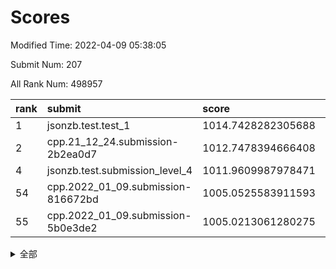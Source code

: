 # Scores

Modified Time: 2022-04-09 05:38:05

Submit Num: 207

All Rank Num: 498957

| rank |               submit               |       score        |       sigma        | pk_num |
| :--- | :--------------------------------- | :----------------- | :----------------- | :----- |
| 1    | jsonzb.test.test_1                 | 1014.7428282305688 | 0.8383592907811533 | 9640   |
| 2    | cpp.21_12_24.submission-2b2ea0d7   | 1012.7478394666408 | 0.7795313665343554 | 9646   |
| 4    | jsonzb.test.submission_level_4     | 1011.9609987978471 | 0.8017410292793985 | 9638   |
| 54   | cpp.2022_01_09.submission-816672bd | 1005.0525583911593 | 0.7132170701039768 | 9641   |
| 55   | cpp.2022_01_09.submission-5b0e3de2 | 1005.0213061280275 | 0.7247085352852994 | 9639   |


<details>
<summary>全部</summary>

| rank |                 submit                 |       score        |       sigma        | pk_num |
| :--- | :------------------------------------- | :----------------- | :----------------- | :----- |
| 1    | jsonzb.test.test_1                     | 1014.7428282305688 | 0.8383592907811533 | 9640   |
| 2    | cpp.21_12_24.submission-2b2ea0d7       | 1012.7478394666408 | 0.7795313665343554 | 9646   |
| 3    | gobigger.level_3.submission_level_3_41 | 1012.1725420859544 | 0.7815957699359151 | 9642   |
| 4    | jsonzb.test.submission_level_4         | 1011.9609987978471 | 0.8017410292793985 | 9638   |
| 5    | gobigger.level_3.submission_level_3_46 | 1011.432558219712  | 0.7806196429072092 | 9644   |
| 6    | gobigger.level_3.submission_level_3_26 | 1011.2604883282719 | 0.7580715049243677 | 9644   |
| 7    | gobigger.level_3.submission_level_3_29 | 1011.2179423492374 | 0.7642040036800095 | 9639   |
| 8    | gobigger.level_3.submission_level_3_27 | 1011.2179138491754 | 0.7710585935189279 | 9642   |
| 9    | gobigger.level_3.submission_level_3_30 | 1011.0062222336147 | 0.7706755213766514 | 9643   |
| 10   | gobigger.level_3.submission_level_3_37 | 1010.962054174395  | 0.8032429680939008 | 9644   |
| 11   | gobigger.level_3.submission_level_3_40 | 1010.8355629331547 | 0.7636115842638134 | 9639   |
| 12   | gobigger.level_3.submission_level_3_36 | 1010.8253898156561 | 0.7871372848596528 | 9639   |
| 13   | gobigger.level_3.submission_level_3_10 | 1010.7227299111267 | 0.7750796047584331 | 9641   |
| 14   | gobigger.level_3.submission_level_3_12 | 1010.7191746223406 | 0.792096588249001  | 9643   |
| 15   | gobigger.level_3.submission_level_3_8  | 1010.5869039742968 | 0.7576986725888364 | 9643   |
| 16   | gobigger.level_3.submission_level_3_45 | 1010.4146727131201 | 0.7316726484220057 | 9636   |
| 17   | gobigger.level_3.submission_level_3_2  | 1010.3811180009862 | 0.7646175086076091 | 9638   |
| 18   | gobigger.level_3.submission_level_3_22 | 1010.3652280803576 | 0.7691719306357471 | 9638   |
| 19   | gobigger.level_3.submission_level_3_25 | 1010.3250757141744 | 0.7626893926047499 | 9645   |
| 20   | gobigger.level_3.submission_level_3_7  | 1010.2649893855125 | 0.7604667918545875 | 9638   |
| 21   | gobigger.level_3.submission_level_3_44 | 1010.25614352864   | 0.752455094589874  | 9643   |
| 22   | gobigger.level_3.submission_level_3_38 | 1010.1875254816867 | 0.7633366374242523 | 9642   |
| 23   | gobigger.level_3.submission_level_3_49 | 1010.0507691088678 | 0.7505127721271527 | 9644   |
| 24   | gobigger.level_3.submission_level_3_23 | 1009.9939215230902 | 0.7522636246319078 | 9641   |
| 25   | gobigger.level_3.submission_level_3_19 | 1009.9481841080881 | 0.7431703842235294 | 9650   |
| 26   | gobigger.level_3.submission_level_3_15 | 1009.8574517664928 | 0.7711392489206587 | 9642   |
| 27   | gobigger.level_3.submission_level_3_34 | 1009.8420709924421 | 0.7543148474533122 | 9642   |
| 28   | gobigger.level_3.submission_level_3_35 | 1009.8246556115325 | 0.7500096280591874 | 9642   |
| 29   | gobigger.level_3.submission_level_3_13 | 1009.7988113018191 | 0.7602647659743129 | 9643   |
| 30   | gobigger.level_3.submission_level_3_1  | 1009.764999170883  | 0.7761250383000287 | 9638   |
| 31   | gobigger.level_3.submission_level_3_21 | 1009.730796763148  | 0.7379283525011617 | 9637   |
| 32   | gobigger.level_3.submission_level_3_17 | 1009.7253509500629 | 0.7398911496914315 | 9640   |
| 33   | gobigger.level_3.submission_level_3_42 | 1009.7140983629598 | 0.7577812038801197 | 9645   |
| 34   | gobigger.level_3.submission_level_3_3  | 1009.5038687346562 | 0.751286289598579  | 9645   |
| 35   | gobigger.level_3.submission_level_3_47 | 1009.4982527553997 | 0.7556124390644495 | 9645   |
| 36   | gobigger.level_3.submission_level_3_33 | 1009.4538100760751 | 0.7616908726599754 | 9637   |
| 37   | gobigger.level_3.submission_level_3_16 | 1009.4216805990845 | 0.7865506036745413 | 9643   |
| 38   | gobigger.level_3.submission_level_3_28 | 1009.3716380694732 | 0.7591083355074396 | 9642   |
| 39   | gobigger.level_3.submission_level_3_48 | 1009.277379809899  | 0.7357896560834457 | 9642   |
| 40   | gobigger.level_3.submission_level_3_4  | 1009.1716149572578 | 0.750825175599501  | 9644   |
| 41   | gobigger.level_3.submission_level_3_43 | 1009.1029378827977 | 0.7489909012762354 | 9644   |
| 42   | gobigger.level_3.submission_level_3_18 | 1009.0847569547925 | 0.7417203566152124 | 9641   |
| 43   | gobigger.level_3.submission_level_3_14 | 1009.0563454907635 | 0.7464032389528261 | 9643   |
| 44   | gobigger.level_3.submission_level_3_0  | 1009.0387597484137 | 0.7302385070977813 | 9648   |
| 45   | gobigger.level_3.submission_level_3_5  | 1009.0275226021051 | 0.7726613342641293 | 9643   |
| 46   | gobigger.level_3.submission_level_3_24 | 1008.9937024540875 | 0.7534882766062455 | 9643   |
| 47   | gobigger.level_3.submission_level_3_39 | 1008.9393745668282 | 0.7480351586737952 | 9644   |
| 48   | gobigger.level_3.submission_level_3_6  | 1008.8307872993014 | 0.7403717599099185 | 9644   |
| 49   | gobigger.level_3.submission_level_3_31 | 1008.7717751945776 | 0.752194065517981  | 9642   |
| 50   | gobigger.level_3.submission_level_3_32 | 1008.7589672894388 | 0.749807381039441  | 9642   |
| 51   | gobigger.level_3.submission_level_3_9  | 1008.6924297332644 | 0.7375640301848896 | 9645   |
| 52   | gobigger.level_3.submission_level_3_20 | 1008.6781503520341 | 0.7205038772186717 | 9642   |
| 53   | gobigger.level_3.submission_level_3_11 | 1008.3120959910561 | 0.7364971441072254 | 9643   |
| 54   | cpp.2022_01_09.submission-816672bd     | 1005.0525583911593 | 0.7132170701039768 | 9641   |
| 55   | cpp.2022_01_09.submission-5b0e3de2     | 1005.0213061280275 | 0.7247085352852994 | 9639   |
| 56   | gobigger.level_1.submission_level_1_23 | 1004.7355361759194 | 0.7240714690116826 | 9641   |
| 57   | gobigger.level_1.submission_level_1_2  | 1004.5836007979432 | 0.7155069337944988 | 9637   |
| 58   | gobigger.level_1.submission_level_1_4  | 1004.2359564632415 | 0.7154493928976238 | 9640   |
| 59   | gobigger.level_1.submission_level_1_17 | 1004.1911236728802 | 0.7166475405384488 | 9640   |
| 60   | gobigger.level_1.submission_level_1_45 | 1004.1057085488911 | 0.7281044628581418 | 9639   |
| 61   | gobigger.level_1.submission_level_1_31 | 1004.0922565557313 | 0.7225202271766796 | 9641   |
| 62   | gobigger.level_1.submission_level_1_8  | 1004.0589010959259 | 0.7090239373976629 | 9639   |
| 63   | gobigger.level_1.submission_level_1_38 | 1004.0528196097433 | 0.7045707127405441 | 9644   |
| 64   | gobigger.level_1.submission_level_1_0  | 1003.9848093153131 | 0.7131217571722935 | 9646   |
| 65   | gobigger.level_1.submission_level_1_19 | 1003.9168910623265 | 0.7153041448518924 | 9644   |
| 66   | gobigger.level_1.submission_level_1_20 | 1003.9039464412208 | 0.7120795746637482 | 9642   |
| 67   | gobigger.level_1.submission_level_1_36 | 1003.8141861375615 | 0.7114909134516071 | 9643   |
| 68   | gobigger.level_1.submission_level_1_11 | 1003.7590456791554 | 0.7093831021481577 | 9643   |
| 69   | gobigger.level_1.submission_level_1_49 | 1003.7574643915048 | 0.710221075536658  | 9635   |
| 70   | gobigger.level_1.submission_level_1_27 | 1003.6407042419759 | 0.7243430778834956 | 9639   |
| 71   | gobigger.level_1.submission_level_1_26 | 1003.6234381570429 | 0.7166802152346541 | 9640   |
| 72   | gobigger.level_1.submission_level_1_46 | 1003.5913092965066 | 0.7087198829447019 | 9641   |
| 73   | gobigger.level_1.submission_level_1_33 | 1003.5375070061427 | 0.7139584943249632 | 9645   |
| 74   | gobigger.level_1.submission_level_1_34 | 1003.5312911608565 | 0.7019146676565162 | 9641   |
| 75   | gobigger.level_1.submission_level_1_41 | 1003.523795972529  | 0.7173265912516593 | 9642   |
| 76   | gobigger.level_1.submission_level_1_35 | 1003.4964423075592 | 0.7232604670402241 | 9639   |
| 77   | gobigger.level_1.submission_level_1_37 | 1003.4959063681961 | 0.71440633889524   | 9640   |
| 78   | gobigger.level_1.submission_level_1_6  | 1003.464392189864  | 0.7109410641714913 | 9645   |
| 79   | gobigger.level_1.submission_level_1_16 | 1003.4569516603797 | 0.7176880612638609 | 9641   |
| 80   | gobigger.level_1.submission_level_1_14 | 1003.4217336805465 | 0.7049628493628134 | 9643   |
| 81   | gobigger.level_1.submission_level_1_47 | 1003.3185750849528 | 0.7113651334214522 | 9641   |
| 82   | gobigger.level_1.submission_level_1_30 | 1003.3077124310015 | 0.7123986538375177 | 9638   |
| 83   | gobigger.level_1.submission_level_1_10 | 1003.2169333554334 | 0.705796853122793  | 9641   |
| 84   | gobigger.level_1.submission_level_1_12 | 1003.1990398797011 | 0.7075647592928448 | 9641   |
| 85   | gobigger.level_1.submission_level_1_7  | 1003.1647856849144 | 0.7099309590434746 | 9645   |
| 86   | gobigger.level_1.submission_level_1_40 | 1003.1646209783352 | 0.7178172449591672 | 9641   |
| 87   | gobigger.level_1.submission_level_1_32 | 1003.1575537559154 | 0.716903638767665  | 9641   |
| 88   | gobigger.level_1.submission_level_1_18 | 1003.0337129571597 | 0.7173172525496528 | 9646   |
| 89   | gobigger.level_1.submission_level_1_9  | 1002.9748039771697 | 0.7053527142828022 | 9635   |
| 90   | gobigger.level_1.submission_level_1_1  | 1002.8395641930102 | 0.7155262489428077 | 9642   |
| 91   | gobigger.level_1.submission_level_1_21 | 1002.8298766208121 | 0.7172693250352934 | 9646   |
| 92   | gobigger.level_1.submission_level_1_3  | 1002.8275601802993 | 0.708219792068227  | 9641   |
| 93   | gobigger.level_1.submission_level_1_25 | 1002.7911372173011 | 0.706582427500381  | 9647   |
| 94   | gobigger.level_1.submission_level_1_43 | 1002.741313074474  | 0.7038357829119347 | 9644   |
| 95   | gobigger.level_1.submission_level_1_22 | 1002.6728259820657 | 0.718165704399823  | 9645   |
| 96   | gobigger.level_1.submission_level_1_28 | 1002.6620549888622 | 0.7066619484484783 | 9644   |
| 97   | gobigger.level_1.submission_level_1_29 | 1002.6321562983237 | 0.7282148362136548 | 9642   |
| 98   | gobigger.level_1.submission_level_1_15 | 1002.4972474122661 | 0.717448339772358  | 9644   |
| 99   | gobigger.level_1.submission_level_1_48 | 1002.4316422773732 | 0.7029620647808433 | 9642   |
| 100  | gobigger.level_1.submission_level_1_5  | 1002.3683321550303 | 0.709155898438083  | 9645   |
| 101  | gobigger.level_1.submission_level_1_42 | 1002.3444357147835 | 0.703972711223651  | 9643   |
| 102  | gobigger.level_1.submission_level_1_24 | 1002.3184774014527 | 0.7081409432761937 | 9649   |
| 103  | gobigger.level_1.submission_level_1_39 | 1002.0679046150925 | 0.7086104086143167 | 9647   |
| 104  | gobigger.level_1.submission_level_1_44 | 1001.9228241991532 | 0.7049878243371877 | 9639   |
| 105  | gobigger.level_1.submission_level_1_13 | 1001.4811941647108 | 0.7069414550811445 | 9635   |
| 106  | gobigger.random.submission_random_39   | 997.831642251358   | 0.7215147962248001 | 9646   |
| 107  | gobigger.random.submission_random_23   | 997.4722266142757  | 0.7015507079331507 | 9641   |
| 108  | gobigger.random.submission_random_35   | 997.0224264606993  | 0.7072116551380012 | 9642   |
| 109  | gobigger.random.submission_random_47   | 996.9621971484951  | 0.7106979586422113 | 9637   |
| 110  | gobigger.random.submission_random_17   | 996.9503683117279  | 0.7054131195846617 | 9640   |
| 111  | gobigger.random.submission_random_25   | 996.9255399459984  | 0.7130563838532443 | 9640   |
| 112  | gobigger.random.submission_random_22   | 996.9026439864341  | 0.7179424007862528 | 9642   |
| 113  | gobigger.random.submission_random_8    | 996.8423644251891  | 0.7026921019913253 | 9640   |
| 114  | gobigger.random.submission_random_49   | 996.7983791633472  | 0.7060120727043983 | 9639   |
| 115  | gobigger.random.submission_random_34   | 996.76238142719    | 0.7038309765702395 | 9640   |
| 116  | gobigger.random.submission_random_36   | 996.6666133988958  | 0.7049517765991267 | 9643   |
| 117  | gobigger.random.submission_random_20   | 996.61011078855    | 0.7128639889224797 | 9642   |
| 118  | gobigger.random.submission_random_26   | 996.5996662429974  | 0.7040682397730643 | 9648   |
| 119  | gobigger.random.submission_random_42   | 996.5740193341371  | 0.7179814015381428 | 9646   |
| 120  | gobigger.random.submission_random_30   | 996.5395843233232  | 0.7043825358469299 | 9643   |
| 121  | gobigger.random.submission_random_41   | 996.5234858359469  | 0.7094031643787272 | 9640   |
| 122  | gobigger.random.submission_random_4    | 996.5100616633107  | 0.7173342712610066 | 9641   |
| 123  | gobigger.random.submission_random_3    | 996.4964634083202  | 0.7161009641341195 | 9642   |
| 124  | gobigger.random.submission_random_13   | 996.459202049853   | 0.7159770576396742 | 9642   |
| 125  | gobigger.random.submission_random_29   | 996.4365949526975  | 0.7070524316346481 | 9636   |
| 126  | gobigger.random.submission_random_9    | 996.4194669814133  | 0.7260915558872473 | 9637   |
| 127  | gobigger.random.submission_random_19   | 996.3424309033245  | 0.6960516614487391 | 9639   |
| 128  | gobigger.random.submission_random_1    | 996.3386016666981  | 0.7070770252383202 | 9645   |
| 129  | gobigger.random.submission_random_2    | 996.3210050968372  | 0.7037091962613213 | 9637   |
| 130  | gobigger.random.submission_random_37   | 996.3052849270516  | 0.71776502146288   | 9646   |
| 131  | gobigger.random.submission_random_32   | 996.2767459846006  | 0.7150847524918011 | 9645   |
| 132  | gobigger.random.submission_random_11   | 996.2348522873426  | 0.7063459505734637 | 9641   |
| 133  | gobigger.random.submission_random_7    | 996.223527756537   | 0.7146971489620184 | 9645   |
| 134  | gobigger.random.submission_random_43   | 996.1541411230295  | 0.7054612285606398 | 9643   |
| 135  | gobigger.random.submission_random_18   | 996.1316571584471  | 0.7113961448268471 | 9640   |
| 136  | gobigger.random.submission_random_45   | 996.0911709661033  | 0.7123371910644091 | 9640   |
| 137  | gobigger.random.submission_random_24   | 996.0561163626948  | 0.7152612209541277 | 9644   |
| 138  | gobigger.random.submission_random_48   | 996.0485895470048  | 0.7233833968268422 | 9640   |
| 139  | gobigger.random.submission_random_15   | 995.9695712011836  | 0.7170071012590893 | 9644   |
| 140  | gobigger.random.submission_random_46   | 995.8796372780689  | 0.6930087483657771 | 9644   |
| 141  | gobigger.random.submission_random_14   | 995.879320477547   | 0.6935138059788284 | 9640   |
| 142  | gobigger.random.submission_random_44   | 995.8788509828179  | 0.7019351457295292 | 9639   |
| 143  | gobigger.random.submission_random_16   | 995.7475876321824  | 0.7056575759391641 | 9651   |
| 144  | gobigger.random.submission_random_10   | 995.729096983036   | 0.7139076219300736 | 9636   |
| 145  | gobigger.random.submission_random_31   | 995.6504582144765  | 0.7427668459495117 | 9642   |
| 146  | gobigger.random.submission_random_33   | 995.5363888039559  | 0.7157371330183462 | 9638   |
| 147  | gobigger.random.submission_random_28   | 995.501985829048   | 0.7091699285041623 | 9642   |
| 148  | gobigger.random.submission_random_5    | 995.491253073399   | 0.7002519309770674 | 9638   |
| 149  | gobigger.random.submission_random_27   | 995.3584890636797  | 0.7042261936867572 | 9639   |
| 150  | gobigger.random.submission_random_6    | 995.3533823383203  | 0.7161180814198002 | 9642   |
| 151  | gobigger.random.submission_random_0    | 995.2757919812242  | 0.7090349561888687 | 9644   |
| 152  | gobigger.random.submission_random_21   | 995.0231329711361  | 0.733061866100899  | 9641   |
| 153  | gobigger.random.submission_random_12   | 994.9614984406942  | 0.7057749014730622 | 9642   |
| 154  | gobigger.random.submission_random_38   | 994.8767241419997  | 0.7156939969942239 | 9639   |
| 155  | gobigger.random.submission_random_40   | 994.6708515119619  | 0.7163251704350081 | 9641   |
| 156  | gobigger.level_2.submission_level_2_4  | 994.1499831362003  | 0.7323148072000537 | 9647   |
| 157  | gobigger.level_2.submission_level_2_16 | 993.824633503852   | 0.7344795961046364 | 9638   |
| 158  | gobigger.level_2.submission_level_2_19 | 993.5532412589808  | 0.7445796493492661 | 9642   |
| 159  | gobigger.level_2.submission_level_2_1  | 993.490546797196   | 0.7347336234056182 | 9640   |
| 160  | gobigger.level_2.submission_level_2_44 | 993.3701045853828  | 0.7296284108538731 | 9641   |
| 161  | gobigger.level_2.submission_level_2_3  | 993.3700990846166  | 0.742314610276104  | 9641   |
| 162  | gobigger.level_2.submission_level_2_20 | 993.33051960255    | 0.731922487066196  | 9647   |
| 163  | gobigger.level_2.submission_level_2_41 | 993.2391097948694  | 0.7457687686188171 | 9642   |
| 164  | gobigger.level_2.submission_level_2_42 | 993.0074630613702  | 0.72923706893611   | 9640   |
| 165  | gobigger.level_2.submission_level_2_18 | 992.9723991697753  | 0.7367796013329541 | 9641   |
| 166  | gobigger.level_2.submission_level_2_24 | 992.9650046483227  | 0.7403871382475586 | 9639   |
| 167  | gobigger.level_2.submission_level_2_22 | 992.9266829120548  | 0.7359649423556797 | 9640   |
| 168  | gobigger.level_2.submission_level_2_48 | 992.8454278916994  | 0.7514453895475894 | 9641   |
| 169  | gobigger.level_2.submission_level_2_34 | 992.8226417078025  | 0.7271653545617072 | 9646   |
| 170  | gobigger.level_2.submission_level_2_31 | 992.6947231150384  | 0.7421579889983149 | 9640   |
| 171  | gobigger.level_2.submission_level_2_12 | 992.6486817986492  | 0.7384800416717083 | 9642   |
| 172  | gobigger.level_2.submission_level_2_23 | 992.4615075339383  | 0.7522195745897114 | 9636   |
| 173  | gobigger.level_2.submission_level_2_45 | 992.4408607927153  | 0.7543554111637941 | 9646   |
| 174  | gobigger.level_2.submission_level_2_5  | 992.4056468599232  | 0.75742167252764   | 9644   |
| 175  | gobigger.level_2.submission_level_2_25 | 992.3699061093189  | 0.7333797719512886 | 9644   |
| 176  | gobigger.level_2.submission_level_2_33 | 992.369511965036   | 0.7403528092035514 | 9644   |
| 177  | gobigger.level_2.submission_level_2_47 | 992.294775835736   | 0.731540443254606  | 9643   |
| 178  | gobigger.level_2.submission_level_2_7  | 992.2834860676115  | 0.7449225962239563 | 9643   |
| 179  | gobigger.level_2.submission_level_2_6  | 992.20437760224    | 0.7517172618917585 | 9642   |
| 180  | gobigger.level_2.submission_level_2_8  | 992.1805824435755  | 0.7484434957464321 | 9642   |
| 181  | gobigger.level_2.submission_level_2_27 | 992.164271971385   | 0.7462577964383836 | 9638   |
| 182  | gobigger.level_2.submission_level_2_9  | 992.1583155164881  | 0.7389365685778392 | 9638   |
| 183  | gobigger.level_2.submission_level_2_0  | 992.060457311087   | 0.7660124197186056 | 9635   |
| 184  | gobigger.level_2.submission_level_2_32 | 991.879505174412   | 0.742128417051826  | 9639   |
| 185  | gobigger.level_2.submission_level_2_17 | 991.8352496952015  | 0.7525622373623982 | 9634   |
| 186  | gobigger.level_2.submission_level_2_29 | 991.8033218312881  | 0.7493483480698281 | 9647   |
| 187  | gobigger.level_2.submission_level_2_39 | 991.7032927892335  | 0.7423040689341777 | 9646   |
| 188  | gobigger.level_2.submission_level_2_40 | 991.6992399044101  | 0.7538720619328756 | 9643   |
| 189  | gobigger.level_2.submission_level_2_36 | 991.6788851446756  | 0.754483315679562  | 9635   |
| 190  | gobigger.level_2.submission_level_2_13 | 991.5674940157616  | 0.740486468928202  | 9636   |
| 191  | gobigger.level_2.submission_level_2_21 | 991.498571447481   | 0.731455046105648  | 9641   |
| 192  | gobigger.level_2.submission_level_2_30 | 991.4779909887075  | 0.767135654352007  | 9641   |
| 193  | gobigger.level_2.submission_level_2_49 | 991.364714354879   | 0.7385511629712661 | 9640   |
| 194  | gobigger.level_2.submission_level_2_10 | 991.2849438688614  | 0.7628401498082895 | 9644   |
| 195  | gobigger.level_2.submission_level_2_46 | 991.2184348462715  | 0.755738344432398  | 9643   |
| 196  | gobigger.level_2.submission_level_2_14 | 991.1457179804804  | 0.760524010808659  | 9642   |
| 197  | gobigger.level_2.submission_level_2_26 | 991.0023244268549  | 0.755298043767423  | 9640   |
| 198  | gobigger.level_2.submission_level_2_37 | 990.9335840780858  | 0.7680219201640366 | 9646   |
| 199  | gobigger.level_2.submission_level_2_43 | 990.9171914087699  | 0.7612662050807064 | 9641   |
| 200  | gobigger.level_2.submission_level_2_11 | 990.8196585247491  | 0.7583167707602237 | 9642   |
| 201  | gobigger.level_2.submission_level_2_28 | 990.8086537641393  | 0.7656072531908158 | 9639   |
| 202  | gobigger.level_2.submission_level_2_2  | 990.8045104360609  | 0.768481548389447  | 9641   |
| 203  | gobigger.level_2.submission_level_2_15 | 990.7653352190737  | 0.7586563884620839 | 9640   |
| 204  | gobigger.level_2.submission_level_2_38 | 990.2709769378882  | 0.7875019099538769 | 9640   |
| 205  | gobigger.level_2.submission_level_2_35 | 989.7663070685587  | 0.7735216953822179 | 9646   |
| 206  | gobigger.none.submission_none_0        | 976.1276560229932  | 1.4234039777227598 | 9642   |
| 207  | gobigger.none.submission_none_1        | 975.9557852903007  | 1.4391214513533155 | 9640   |

</details>